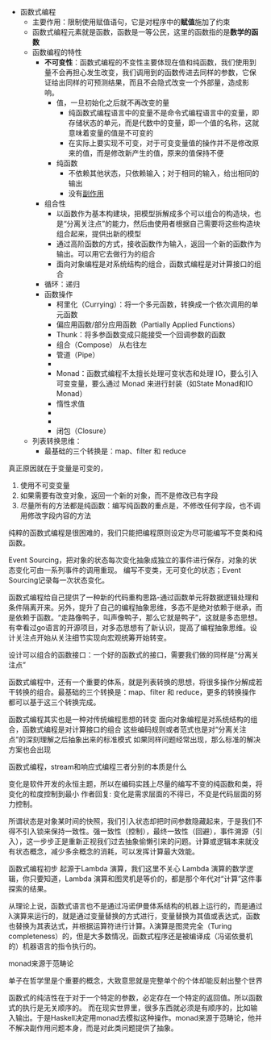 - 函数式编程
  - 主要作用：限制使用赋值语句，它是对程序中的**赋值**施加了约束
  - 函数式编程元素就是函数，函数是一等公民，这里的函数指的是**数学的函数**
  - 函数编程的特性
    - **不可变性**：函数式编程的不变性主要体现在值和纯函数，我们使用到量不会再担心发生改变，我们调用到的函数传进去同样的参数，它保证给出同样的可预测结果，而且不会隐式改变一个外部量，造成影响。
      - 值，一旦初始化之后就不再改变的量
        - 纯函数式编程语言中的变量不是命令式编程语言中的变量，即存储状态的单元，而是代数中的变量，即一个值的名称，这就意味着变量的值是不可变的
        - 在实际上要实现不可变，对于可变变量值的操作并不是修改原来的值，而是修改新产生的值，原来的值保持不便
      - 纯函数
        - 不依赖其他状态，只依赖输入；对于相同的输入，给出相同的输出
        - 没有[副作用](https://zh.m.wikipedia.org/zh-cn/%E5%89%AF%E4%BD%9C%E7%94%A8_(%E8%AE%A1%E7%AE%97%E6%9C%BA%E7%A7%91%E5%AD%A6))
    - 组合性
      - 以函数作为基本构建块，把模型拆解成多个可以组合的构造块，也是“分离关注点”的能力，然后由使用者根据自己需要将这些构造块组合起来，提供出新的模型
      - 通过高阶函数的方式，接收函数作为输入，返回一个新的函数作为输出。可以用它去做行为的组合
      - 面向对象编程是对系统结构的组合，函数式编程是对计算接口的组合
    - 循环：递归
    - 函数操作
      - 柯里化（Currying）：将一个多元函数，转换成一个依次调用的单元函数
      - 偏应用函数/部分应用函数（Partially Applied Functions）
      - Thunk：将多参函数变成只能接受一个回调参数的函数
      - 组合（Compose） 从右往左
      - 管道（Pipe）
      - 
      - Monad：函数式编程不太擅长处理可变状态和处理 IO，要么引入可变变量，要么通过 Monad 来进行封装（如State Monad和IO Monad）
      - 惰性求值
      - 
      - 
      - 闭包（Closure）
  - 列表转换思维：
    - 最基础的三个转换是：map、filter 和 reduce


真正原因就在于变量是可变的，

1. 使用不可变变量
2. 如果需要有改变对象，返回一个新的对象，而不是修改已有字段
3. 尽量所有的方法都是纯函数：编写纯函数的重点是，不修改任何字段，也不调用修改字段内容的方法

纯粹的函数式编程是很困难的，我们只能把编程原则设定为尽可能编写不变类和纯函数。


Event Sourcing，把对象的状态每次变化抽象成独立的事件进行保存，对象的状态变化可由一系列事件的调用重现。 编写不变类，无可变化的状态；Event Sourcing记录每一次状态变化。




函数式编程给自己提供了一种新的代码重构思路-通过函数单元将数据逻辑处理和条件隔离开来。另外，提升了自己的编程抽象思维，多态不是绝对依赖于继承，而是依赖于函数。“走路像鸭子，叫声像鸭子，那么它就是鸭子”，这就是多态思想。有幸看过go语言的开源项目，对多态思想有了新认识，提高了编程抽象思维。设计关注点开始从关注细节实现向宏观统筹开始转变。




设计可以组合的函数接口：一个好的函数式的接口，需要我们做的同样是“分离关注点”

函数式编程中，还有一个重要的体系，就是列表转换的思想，将很多操作分解成若干转换的组合。最基础的三个转换是：map、filter 和 reduce，更多的转换操作都可以基于这三个转换完成。



函数式编程其实也是一种对传统编程思想的转变 面向对象编程是对系统结构的组合，函数式编程是对计算接口的组合 这些编码规则或者范式也是对“分离关注点”的深刻理解之后抽象出来的标准模式 如果同样问题经常出现，那么标准的解决方案也会出现


函数式编程，stream和响应式编程三者分别的本质是什么





变化是软件开发的永恒主题，所以在编码实践上尽量的编写不变的纯函数和类，将变化的粒度控制到最小
作者回复: 变化是需求层面的不得已，不变是代码层面的努力控制。











所谓状态是对象某时间的快照，我们引入状态却把时间参数隐藏起来，于是我们不得不引入锁来保持一致性。强一致性（控制），最终一致性（回避），事件溯源（引入），这一步步正是重新正视我们过去抽象偷懒引来的问题。计算或逻辑本来就没有状态概念，减少多余概念的消耗，可以发挥计算最大效能。






函数式编程初步
起源于Lambda 演算，我们这里不关心 Lambda 演算的数学逻辑，你只要知道，Lambda 演算和图灵机是等价的，都是那个年代对“计算”这件事探索的结果。

从理论上说，函数式语言也不是通过冯诺伊曼体系结构的机器上运行的，而是通过λ演算来运行的，就是通过变量替换的方式进行，变量替换为其值或表达式，函数也替换为其表达式，并根据运算符进行计算。λ演算是图灵完全（Turing completeness）的，但是大多数情况，函数式程序还是被编译成（冯诺依曼机的）机器语言的指令执行的。









monad来源于范畴论

单子在哲学里是个重要的概念，大致意思就是完整单个的个体却能反射出整个世界

函数式的纯洁性在于对于一个特定的参数，必定存在一个特定的返回值。所以函数式的执行是无关顺序的。
而在现实世界里，很多东西就必须是有顺序的，比如输入输出。于是Haskell决定用monad去模拟这种操作。monad来源于范畴论，他并不解决副作用问题本身，而是对此类问题提供了抽象。